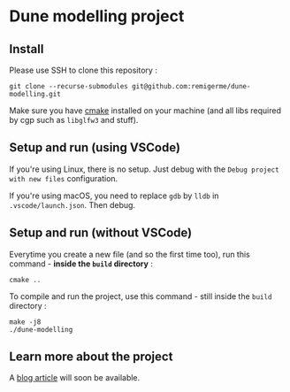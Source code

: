 # Dune modelling project

## Install

Please use SSH to clone this repository :

```shell
git clone --recurse-submodules git@github.com:remigerme/dune-modelling.git
```

Make sure you have [cmake](https://cmake.org/download/) installed on your machine (and all libs required by cgp such as `libglfw3` and stuff).

## Setup and run (using VSCode)

If you're using Linux, there is no setup. Just debug with the `Debug project with new files` configuration.

If you're using macOS, you need to replace `gdb` by `lldb` in `.vscode/launch.json`. Then debug.

## Setup and run (without VSCode)

Everytime you create a new file (and so the first time too), run this command - **inside the `build` directory** :

```shell
cmake ..
```

To compile and run the project, use this command - still inside the `build` directory :

```shell
make -j8
./dune-modelling
```

## Learn more about the project

A [blog article](https://url.remigerme.xyz/dune-modelling) will soon be available.
